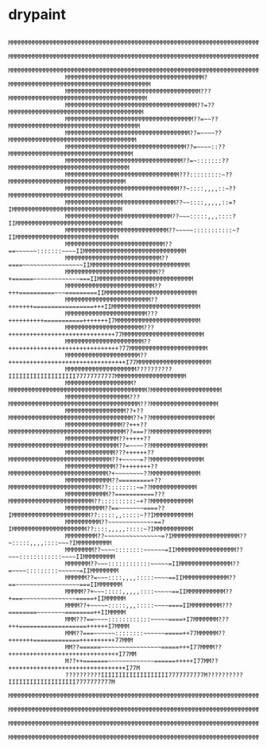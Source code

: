 drypaint
========


                    MMMMMMMMMMMMMMMMMMMMMMMMMMMMMMMMMMMMMMMMMMMMMMMMMMMMMMMMMMMMMMMMMMMMMMMMMMMMMMMM
                    MMMMMMMMMMMMMMMMMMMMMMMMMMMMMMMMMMMMMMMMMMMMMMMMMMMMMMMMMMMMMMMMMMMMMMMMMMMMMMMM
                    MMMMMMMMMMMMMMMMMMMMMMMMMMMMMMMMMMMMMMMMMMMMMMMMMMMMMMMMMMMMMMMMMMMMMMMMMMMMMMMM
                    MMMMMMMMMMMMMMMMMMMMMMMMMMMMMMMMMMMMMMM?MMMMMMMMMMMMMMMMMMMMMMMMMMMMMMMMMMMMMMMM
                    MMMMMMMMMMMMMMMMMMMMMMMMMMMMMMMMMMMMMM???MMMMMMMMMMMMMMMMMMMMMMMMMMMMMMMMMMMMMMM
                    MMMMMMMMMMMMMMMMMMMMMMMMMMMMMMMMMMMMM??=??MMMMMMMMMMMMMMMMMMMMMMMMMMMMMMMMMMMMMM
                    MMMMMMMMMMMMMMMMMMMMMMMMMMMMMMMMMMMM??=~~??MMMMMMMMMMMMMMMMMMMMMMMMMMMMMMMMMMMMM
                    MMMMMMMMMMMMMMMMMMMMMMMMMMMMMMMMMMM??=~~~~??MMMMMMMMMMMMMMMMMMMMMMMMMMMMMMMMMMMM
                    MMMMMMMMMMMMMMMMMMMMMMMMMMMMMMMMMM??=~~~~::??MMMMMMMMMMMMMMMMMMMMMMMMMMMMMMMMMMM
                    MMMMMMMMMMMMMMMMMMMMMMMMMMMMMMMMM??=~:::::::??MMMMMMMMMMMMMMMMMMMMMMMMMMMMMMMMMM
                    MMMMMMMMMMMMMMMMMMMMMMMMMMMMMMMM???:::::::::~??MMMMMMMMMMMMMMMMMMMMMMMMMMMMMMMMM
                    MMMMMMMMMMMMMMMMMMMMMMMMMMMMMMMM??~::::,,,,::~??MMMMMMMMMMMMMMMMMMMMMMMMMMMMMMMM
                    MMMMMMMMMMMMMMMMMMMMMMMMMMMMMMM??~~::::,,,,,::=?IMMMMMMMMMMMMMMMMMMMMMMMMMMMMMMM
                    MMMMMMMMMMMMMMMMMMMMMMMMMMMMMM??~~~:::::,,,::::?IIMMMMMMMMMMMMMMMMMMMMMMMMMMMMMM
                    MMMMMMMMMMMMMMMMMMMMMMMMMMMMM??~~~~~:::::::::::~?IIMMMMMMMMMMMMMMMMMMMMMMMMMMMMM
                    MMMMMMMMMMMMMMMMMMMMMMMMMMMM??==~~~~~~:::::::~~~~IIMMMMMMMMMMMMMMMMMMMMMMMMMMMMM
                    MMMMMMMMMMMMMMMMMMMMMMMMMMM??====~~~~~~~~~~~~~~~~~IIMMMMMMMMMMMMMMMMMMMMMMMMMMMM
                    MMMMMMMMMMMMMMMMMMMMMMMMMM??+======~~~~~~~~~~~~~===IIMMMMMMMMMMMMMMMMMMMMMMMMMMM
                    MMMMMMMMMMMMMMMMMMMMMMMMM??+++==========~~~=========IIMMMMMMMMMMMMMMMMMMMMMMMMMM
                    MMMMMMMMMMMMMMMMMMMMMMMM??+++++++=================+++IIMMMMMMMMMMMMMMMMMMMMMMMMM
                    MMMMMMMMMMMMMMMMMMMMMMM???++++++++++===========+++++++I7MMMMMMMMMMMMMMMMMMMMMMMM
                    MMMMMMMMMMMMMMMMMMMMMM???++++++++++++++++++++++++++++++77MMMMMMMMMMMMMMMMMMMMMMM
                    MMMMMMMMMMMMMMMMMMMMMM??+++++++++++++++++++++++++++++++?77MMMMMMMMMMMMMMMMMMMMMM
                    MMMMMMMMMMMMMMMMMMMMM??+++++++++++++++++++++++++++++++++I77MMMMMMMMMMMMMMMMMMMMM
                    MMMMMMMMMMMMMMMMMMMM??????????IIIIIIIIIIIIIIIIIII77777777777MMMMMMMMMMMMMMMMMMMM
                    MMMMMMMMMMMMMMMMMMM?MMMMMMMMMMMMMMMMMMMMMMMMMMMMMMMMMMMMMMM?MMMMMMMMMMMMMMMMMMMM
                    MMMMMMMMMMMMMMMMMM???MMMMMMMMMMMMMMMMMMMMMMMMMMMMMMMMMMMMM???MMMMMMMMMMMMMMMMMMM
                    MMMMMMMMMMMMMMMMM??+??MMMMMMMMMMMMMMMMMMMMMMMMMMMMMMMMMMM??+??MMMMMMMMMMMMMMMMMM
                    MMMMMMMMMMMMMMMM??+++??MMMMMMMMMMMMMMMMMMMMMMMMMMMMMMMMM??===??MMMMMMMMMMMMMMMMM
                    MMMMMMMMMMMMMMM??+++++??MMMMMMMMMMMMMMMMMMMMMMMMMMMMMMM??=~~~~??MMMMMMMMMMMMMMMM
                    MMMMMMMMMMMMMM???++++++??MMMMMMMMMMMMMMMMMMMMMMMMMMMMM??+~~~~~=??MMMMMMMMMMMMMMM
                    MMMMMMMMMMMMMM??++++++++??MMMMMMMMMMMMMMMMMMMMMMMMMMMM?+~~~~~~~~??MMMMMMMMMMMMMM
                    MMMMMMMMMMMMM??=========+??MMMMMMMMMMMMMMMMMMMMMMMMMM??::::::::~=??MMMMMMMMMMMMM
                    MMMMMMMMMMMM??===========???MMMMMMMMMMMMMMMMMMMMMMMM??::::::::::~+??MMMMMMMMMMMM
                    MMMMMMMMMMM??==~~~~~~~====??IMMMMMMMMMMMMMMMMMMMMMM??:::::,,:::::~??IMMMMMMMMMMM
                    MMMMMMMMMM??~~~~~~~~~~~~~==?IMMMMMMMMMMMMMMMMMMMMM??::::,,,,,:::::~?IMMMMMMMMMMM
                    MMMMMMMMM??~~~~~~~~~~~~~~~~=?IMMMMMMMMMMMMMMMMMMM??~:::::,,,,::::~~~?IMMMMMMMMMM
                    MMMMMMMM??~~~~::::::::~~~~~~=IIMMMMMMMMMMMMMMMMM??~~~::::::::::::~~~~IIMMMMMMMMM
                    MMMMMMM??~~~::::::::::::~~~~~=IIMMMMMMMMMMMMMMM??=~~~~:::::::::~~~~~~=IIMMMMMMMM
                    MMMMMM??=~~~::::,,,,:::::~~~~==IIMMMMMMMMMMMMM??==~~~~~~~~~~~~~~~~~~===IIMMMMMMM
                    MMMMM??+~~~:::::,,,,,::::~~~~~==IIMMMMMMMMMMM??+===~~~~~~~~~~~~~~~=====+IIMMMMMM
                    MMMM??+~~~~~:::::,,,:::::~~~~====IIMMMMMMMMM???========~~~~~~~~========++IIMMMMM
                    MMM???==~~~~::::::::::::~~~~~====+I7MMMMMMM???+++===================++++++I7MMMM
                    MMM??===~~~~~~::::::::~~~~~~=====++77MMMMMM??+++++++=============++++++++++77MMM
                    MM??======~~~~~~~~~~~~~~~~~=====+++I77MMMM??+++++++++++++++++++++++++++++++I77MM
                    M??++=======~~~~~~~~~~~~~======+++++I77MM??+++++++++++++++++++++++++++++++++I77M
                    ??????????IIIIIIIIIIIIIIIIIII7777777777M??????????IIIIIIIIIIIIIIIIIII7777777777M
                    MMMMMMMMMMMMMMMMMMMMMMMMMMMMMMMMMMMMMMMMMMMMMMMMMMMMMMMMMMMMMMMMMMMMMMMMMMMMMMMM
                    MMMMMMMMMMMMMMMMMMMMMMMMMMMMMMMMMMMMMMMMMMMMMMMMMMMMMMMMMMMMMMMMMMMMMMMMMMMMMMMM
                    MMMMMMMMMMMMMMMMMMMMMMMMMMMMMMMMMMMMMMMMMMMMMMMMMMMMMMMMMMMMMMMMMMMMMMMMMMMMMMMM
                    MMMMMMMMMMMMMMMMMMMMMMMMMMMMMMMMMMMMMMMMMMMMMMMMMMMMMMMMMMMMMMMMMMMMMMMMMMMMMMMM
